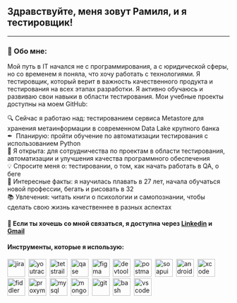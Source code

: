 ## Здравствуйте, меня зовут Рамиля, и я тестировщик!
---
### 👩 Обо мне:
Мой путь в IT начался не с программирования, а с юридической сферы, но со временем я поняла, что хочу работать с технологиями. Я тестировщик, который верит в важность качественного продукта и тестирования на всех этапах разработки. Я активно обучаюсь и развиваю свои навыки в области тестирования. Мои учебные проекты доступны на моем GitHub:

🔍 Сейчас я работаю над: тестированием сервиса Metastore для хранения метаинформации в современном Data Lake крупного банка      
✒  Планирую: пройти обучение по автоматизации тестирования с использованием Python        
👋 Я открыта: для сотрудничества по проектам в области тестирования, автоматизации и улучшения качества программного обеспечения    
💡 Спросите меня о: тестировании, о том, как начать работать в QA, о беге      
🏅 Интересные факты: я научилась плавать в 27 лет, начала обучаться новой профессии, бегать и рисовать в 32     
📚 Увлечения: читать книги о психологии и самопознании, чтобы сделать свою жизнь качественнее в разных аспектах    

#### 📩 Если ты хочешь со мной связаться, я доступна через [Linkedin](https://www.linkedin.com/in/ramiliavolozhanina/) и [Gmail](volozhaninarr@gmail.com)

#### Инструменты, которые я использую: 
<div>
  <img src="https://cdn.jsdelivr.net/gh/devicons/devicon/icons/jira/jira-original.svg" title="jira" alt="jira" width="40" height="40"/>&nbsp
  <img src="https://upload.wikimedia.org/wikipedia/commons/thumb/8/8d/YouTrack_Icon.svg/1024px-YouTrack_Icon.svg.png?20200803082248" title="youtrack" alt="youtrack" width="40" height="40"/>&nbsp
  <img src="https://codahosted.io/packs/21236/unversioned/assets/LOGO/ba1091c59bab89cd2fd0f289622731fe16113d7b00905abe64759c313a4b73b76c1b0426076ed76cb74752234c734131df46992d5b8b48fc13e264240e4f7119f736cfeb64df36ded54b5cbf6198b9cadedf18dd0cac5c7dbcd16e6336c29363cd1292ba" title="testrail" alt="tetstrail" width="40" height="40"/>&nbsp
  <img src="https://luna1.co/eb0187.png" title="qase" alt="qase" width="40" height="40"/>&nbsp
  <img src="https://cdn.jsdelivr.net/gh/devicons/devicon/icons/figma/figma-original.svg" title="figma" alt="figma" width="40" height="40"/>&nbsp
  <img src="https://d33wubrfki0l68.cloudfront.net/38b5c953a4667366685d55db55d057c86db1fc54/a0fdc/static/acae6b24d940347661ca901ea07f47c1/chrome-dev-logo-icon.png" title="devtools" alt="devtools" width="40" height="40"/>&nbsp
  <img src="https://seeklogo.com/images/P/postman-logo-0087CA0D15-seeklogo.com.png" title="postman" alt="postman" width="40" height="40"/>&nbsp
  <img src="https://static0.smartbear.co/smartbearbrand/media/images/home/soapui-icon.svg" title="soapui" alt="soapui" width="40" height="40"/>&nbsp
   <img src="https://cdn.jsdelivr.net/gh/devicons/devicon/icons/androidstudio/androidstudio-original.svg" title="android-studio" alt="android-studio" width="40" height="40"/>&nbsp
  <img src="https://cdn.jsdelivr.net/gh/devicons/devicon/icons/xcode/xcode-original.svg" title="xcode" alt="xcode" width="40" height="40"/>&nbsp
  <img src="https://www.megaleechers.com/storage/Fiddler-Everywhere-Icon.png" title="fiddler" alt="fiddler" width="40" height="40"/>&nbsp
  <img src="https://pbs.twimg.com/profile_images/1589614420766126080/slAIVDtr_400x400.jpg" title="proxyman" alt="proxyman" width="40" height="40"/>&nbsp
  <img src="https://cdn.jsdelivr.net/gh/devicons/devicon/icons/mysql/mysql-original.svg" title="mysql" alt="mysql" width="40" height="40"/>&nbsp
  <img src="https://cdn.jsdelivr.net/gh/devicons/devicon/icons/mongodb/mongodb-original.svg" title="mongodb" alt="mongodb" width="40" height="40"/>&nbsp
 <img src="https://cdn.jsdelivr.net/gh/devicons/devicon/icons/git/git-original.svg" title="git" alt="git" width="40" height="40"/>&nbsp
  <img src="https://upload.wikimedia.org/wikipedia/commons/thumb/4/4b/Bash_Logo_Colored.svg/1024px-Bash_Logo_Colored.svg.png?20180723054350" title="bash" alt="bash" width="40" height="40"/>&nbsp
  <img src="https://cdn.jsdelivr.net/gh/devicons/devicon/icons/vscode/vscode-original.svg" title="vscode" alt="vscode" width="40" height="40"/>&nbsp
</div>